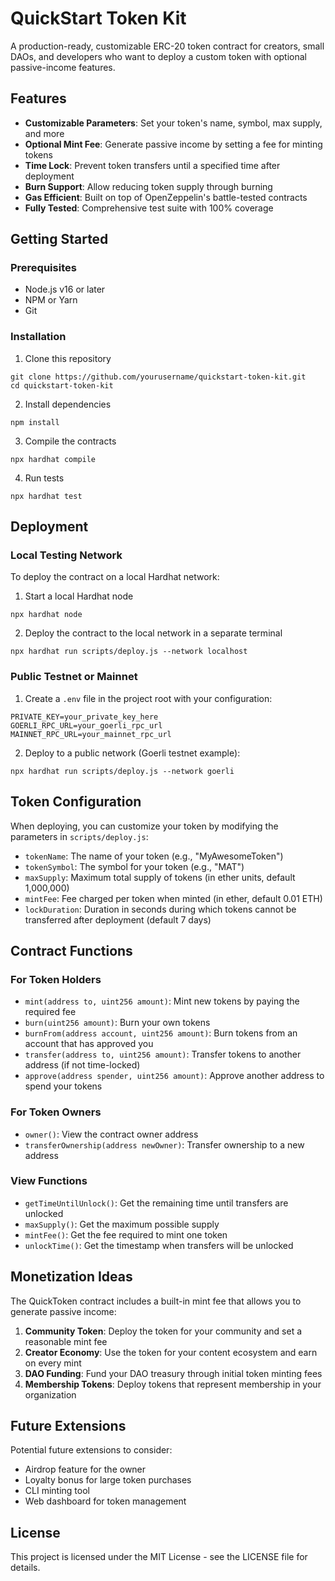 # QuickStart Token Kit

A production-ready, customizable ERC-20 token contract for creators, small DAOs, and developers who want to deploy a custom token with optional passive-income features.

## Features

- **Customizable Parameters**: Set your token's name, symbol, max supply, and more
- **Optional Mint Fee**: Generate passive income by setting a fee for minting tokens
- **Time Lock**: Prevent token transfers until a specified time after deployment
- **Burn Support**: Allow reducing token supply through burning
- **Gas Efficient**: Built on top of OpenZeppelin's battle-tested contracts
- **Fully Tested**: Comprehensive test suite with 100% coverage

## Getting Started

### Prerequisites

- Node.js v16 or later
- NPM or Yarn
- Git

### Installation

1. Clone this repository
```
git clone https://github.com/yourusername/quickstart-token-kit.git
cd quickstart-token-kit
```

2. Install dependencies
```
npm install
```

3. Compile the contracts
```
npx hardhat compile
```

4. Run tests
```
npx hardhat test
```

## Deployment

### Local Testing Network

To deploy the contract on a local Hardhat network:

1. Start a local Hardhat node
```
npx hardhat node
```

2. Deploy the contract to the local network in a separate terminal
```
npx hardhat run scripts/deploy.js --network localhost
```

### Public Testnet or Mainnet

1. Create a `.env` file in the project root with your configuration:
```
PRIVATE_KEY=your_private_key_here
GOERLI_RPC_URL=your_goerli_rpc_url
MAINNET_RPC_URL=your_mainnet_rpc_url
```

2. Deploy to a public network (Goerli testnet example):
```
npx hardhat run scripts/deploy.js --network goerli
```

## Token Configuration

When deploying, you can customize your token by modifying the parameters in `scripts/deploy.js`:

- `tokenName`: The name of your token (e.g., "MyAwesomeToken")
- `tokenSymbol`: The symbol for your token (e.g., "MAT")
- `maxSupply`: Maximum total supply of tokens (in ether units, default 1,000,000)
- `mintFee`: Fee charged per token when minted (in ether, default 0.01 ETH)
- `lockDuration`: Duration in seconds during which tokens cannot be transferred after deployment (default 7 days)

## Contract Functions

### For Token Holders

- `mint(address to, uint256 amount)`: Mint new tokens by paying the required fee
- `burn(uint256 amount)`: Burn your own tokens
- `burnFrom(address account, uint256 amount)`: Burn tokens from an account that has approved you
- `transfer(address to, uint256 amount)`: Transfer tokens to another address (if not time-locked)
- `approve(address spender, uint256 amount)`: Approve another address to spend your tokens

### For Token Owners

- `owner()`: View the contract owner address
- `transferOwnership(address newOwner)`: Transfer ownership to a new address

### View Functions

- `getTimeUntilUnlock()`: Get the remaining time until transfers are unlocked
- `maxSupply()`: Get the maximum possible supply
- `mintFee()`: Get the fee required to mint one token
- `unlockTime()`: Get the timestamp when transfers will be unlocked

## Monetization Ideas

The QuickToken contract includes a built-in mint fee that allows you to generate passive income:

1. **Community Token**: Deploy the token for your community and set a reasonable mint fee
2. **Creator Economy**: Use the token for your content ecosystem and earn on every mint
3. **DAO Funding**: Fund your DAO treasury through initial token minting fees
4. **Membership Tokens**: Deploy tokens that represent membership in your organization

## Future Extensions

Potential future extensions to consider:

- Airdrop feature for the owner
- Loyalty bonus for large token purchases
- CLI minting tool
- Web dashboard for token management

## License

This project is licensed under the MIT License - see the LICENSE file for details.
